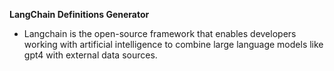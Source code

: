 **LangChain Definitions Generator**

- Langchain is the open-source framework that enables developers working with artificial intelligence to combine large language models like gpt4 with external data sources.
